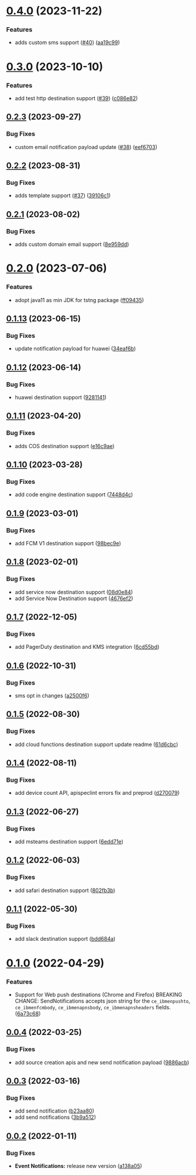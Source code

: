 # [0.4.0](https://github.com/IBM/event-notifications-java-admin-sdk/compare/0.3.0...0.4.0) (2023-11-22)


### Features

* adds custom sms support ([#40](https://github.com/IBM/event-notifications-java-admin-sdk/issues/40)) ([aa19c99](https://github.com/IBM/event-notifications-java-admin-sdk/commit/aa19c99e4ec345d4f564723034025964b4cdca70))

# [0.3.0](https://github.com/IBM/event-notifications-java-admin-sdk/compare/0.2.3...0.3.0) (2023-10-10)


### Features

* add test http destination support ([#39](https://github.com/IBM/event-notifications-java-admin-sdk/issues/39)) ([c086e82](https://github.com/IBM/event-notifications-java-admin-sdk/commit/c086e82b48c9304b8de48ef3b39c9f53d8c9afd0))

## [0.2.3](https://github.com/IBM/event-notifications-java-admin-sdk/compare/0.2.2...0.2.3) (2023-09-27)


### Bug Fixes

* custom email notification payload update ([#38](https://github.com/IBM/event-notifications-java-admin-sdk/issues/38)) ([eef6703](https://github.com/IBM/event-notifications-java-admin-sdk/commit/eef6703d5b8bc92da80051522a3e7ca323261bc5))

## [0.2.2](https://github.com/IBM/event-notifications-java-admin-sdk/compare/0.2.1...0.2.2) (2023-08-31)


### Bug Fixes

* adds template support ([#37](https://github.com/IBM/event-notifications-java-admin-sdk/issues/37)) ([39106c1](https://github.com/IBM/event-notifications-java-admin-sdk/commit/39106c1297f885ba955914efcad8b240ed867548))

## [0.2.1](https://github.com/IBM/event-notifications-java-admin-sdk/compare/0.2.0...0.2.1) (2023-08-02)


### Bug Fixes

* adds custom domain email support ([8e959dd](https://github.com/IBM/event-notifications-java-admin-sdk/commit/8e959dd214b8aef9c14cc2680466f9149547825a))

# [0.2.0](https://github.com/IBM/event-notifications-java-admin-sdk/compare/0.1.13...0.2.0) (2023-07-06)


### Features

* adopt java11 as min JDK for tstng package ([ff09435](https://github.com/IBM/event-notifications-java-admin-sdk/commit/ff094354dc643dd75c0995fb819b5ec73e27e465))

## [0.1.13](https://github.com/IBM/event-notifications-java-admin-sdk/compare/0.1.12...0.1.13) (2023-06-15)


### Bug Fixes

* update notification payload for huawei ([34eaf6b](https://github.com/IBM/event-notifications-java-admin-sdk/commit/34eaf6ba305056995a89b4a3e2954032e6aa755d))

## [0.1.12](https://github.com/IBM/event-notifications-java-admin-sdk/compare/0.1.11...0.1.12) (2023-06-14)


### Bug Fixes

* huawei destination support ([9281141](https://github.com/IBM/event-notifications-java-admin-sdk/commit/928114157dcd7093cf26534aceeca49477da9a63))

## [0.1.11](https://github.com/IBM/event-notifications-java-admin-sdk/compare/0.1.10...0.1.11) (2023-04-20)


### Bug Fixes

* adds COS destination support ([e16c9ae](https://github.com/IBM/event-notifications-java-admin-sdk/commit/e16c9ae86425ee0f94a3b534f4a725af1efcc662))

## [0.1.10](https://github.com/IBM/event-notifications-java-admin-sdk/compare/0.1.9...0.1.10) (2023-03-28)


### Bug Fixes

* add code engine destination support ([7448d4c](https://github.com/IBM/event-notifications-java-admin-sdk/commit/7448d4cf34aec1e778406f6f4137e0a48c5b0e37))

## [0.1.9](https://github.com/IBM/event-notifications-java-admin-sdk/compare/0.1.8...0.1.9) (2023-03-01)


### Bug Fixes

* add FCM V1 destination support ([98bec9e](https://github.com/IBM/event-notifications-java-admin-sdk/commit/98bec9e58577b52555887211434fde4ea19985f4))

## [0.1.8](https://github.com/IBM/event-notifications-java-admin-sdk/compare/0.1.7...0.1.8) (2023-02-01)


### Bug Fixes

* add service now destination support ([08d0e84](https://github.com/IBM/event-notifications-java-admin-sdk/commit/08d0e8422ef9d993a410fa7f522f626745f16791))
* add Service Now Destination support ([4676ef2](https://github.com/IBM/event-notifications-java-admin-sdk/commit/4676ef264ff950a1e271c308a9f5b1e242b66724))

## [0.1.7](https://github.com/IBM/event-notifications-java-admin-sdk/compare/0.1.6...0.1.7) (2022-12-05)


### Bug Fixes

* add PagerDuty destination and KMS integration ([6cd55bd](https://github.com/IBM/event-notifications-java-admin-sdk/commit/6cd55bdf0f2890539132c36497b8994fe1b03166))

## [0.1.6](https://github.com/IBM/event-notifications-java-admin-sdk/compare/0.1.5...0.1.6) (2022-10-31)


### Bug Fixes

* sms opt in changes ([a2500f6](https://github.com/IBM/event-notifications-java-admin-sdk/commit/a2500f60d7a69decc2f3c337e0625dd03784d416))

## [0.1.5](https://github.com/IBM/event-notifications-java-admin-sdk/compare/0.1.4...0.1.5) (2022-08-30)


### Bug Fixes

* add cloud functions destination support update readme ([61d6cbc](https://github.com/IBM/event-notifications-java-admin-sdk/commit/61d6cbc0567f8621b36ef3acce9eeefd63b9ba7d))

## [0.1.4](https://github.com/IBM/event-notifications-java-admin-sdk/compare/0.1.3...0.1.4) (2022-08-11)


### Bug Fixes

* add device count API, apispeclint errors fix and preprod ([d270079](https://github.com/IBM/event-notifications-java-admin-sdk/commit/d27007956b9fbf4d7f7f69ac6b37d33e24746aa8))

## [0.1.3](https://github.com/IBM/event-notifications-java-admin-sdk/compare/0.1.2...0.1.3) (2022-06-27)


### Bug Fixes

* add msteams destination support ([6edd71e](https://github.com/IBM/event-notifications-java-admin-sdk/commit/6edd71e10ba155553849eb9bc37f45ebb69779b2))

## [0.1.2](https://github.com/IBM/event-notifications-java-admin-sdk/compare/0.1.1...0.1.2) (2022-06-03)


### Bug Fixes

* add safari destination support ([802fb3b](https://github.com/IBM/event-notifications-java-admin-sdk/commit/802fb3bd0ea03a0eb78ab78fc1b4673018ce4187))

## [0.1.1](https://github.com/IBM/event-notifications-java-admin-sdk/compare/0.1.0...0.1.1) (2022-05-30)


### Bug Fixes

* add slack destination support ([bdd684a](https://github.com/IBM/event-notifications-java-admin-sdk/commit/bdd684a09f7fa1315c5d8f6ea1c91ed53f111846))

# [0.1.0](https://github.com/IBM/event-notifications-java-admin-sdk/compare/0.0.4...0.1.0) (2022-04-29)


### Features

* Support for Web push destinations (Chrome and Firefox)  BREAKING CHANGE: SendNotifications accepts json string for the `ce_ibmenpushto`, `ce_ibmenfcmbody`, `ce_ibmenapnsbody`, `ce_ibmenapnsheaders` fields. ([6a73c68](https://github.com/IBM/event-notifications-java-admin-sdk/commit/6a73c689e527e024ef3f559c989020eca8438dca))

## [0.0.4](https://github.com/IBM/event-notifications-java-admin-sdk/compare/0.0.3...0.0.4) (2022-03-25)


### Bug Fixes

* add source creation apis and new send notification payload ([9886acb](https://github.com/IBM/event-notifications-java-admin-sdk/commit/9886acb4c5f1fb6965b6585b181da4611cd70a09))

## [0.0.3](https://github.com/IBM/event-notifications-java-admin-sdk/compare/0.0.2...0.0.3) (2022-03-16)


### Bug Fixes

* add send notification ([b23aa80](https://github.com/IBM/event-notifications-java-admin-sdk/commit/b23aa8046de6bd0fb88bc8a555e38c49ffe59426))
* add send notifications ([3b9a512](https://github.com/IBM/event-notifications-java-admin-sdk/commit/3b9a5120288837fd43c58214e051b80db70c2513))

## [0.0.2](https://github.com/IBM/event-notifications-java-admin-sdk/compare/0.0.1...0.0.2) (2022-01-11)


### Bug Fixes

* **Event Notifications:** release new version ([a138a05](https://github.com/IBM/event-notifications-java-admin-sdk/commit/a138a0565a3bdb06d4ff67461eca363c8e7f58f0))
